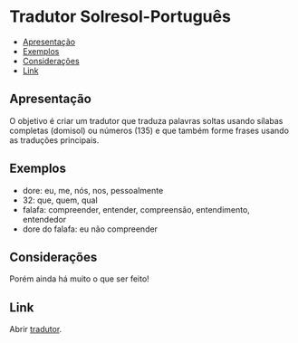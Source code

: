 # Tradutor Solresol-Português

- [Apresentação](#apresentação)
- [Exemplos](#exemplos)
- [Considerações](#considerações)
- [Link](#link)

## Apresentação
O objetivo é criar um tradutor que traduza palavras soltas usando sílabas completas (domisol) ou números (135) e que também forme frases usando as traduções principais.

## Exemplos
* dore: eu, me, nós, nos, pessoalmente
* 32: que, quem, qual
* falafa: compreender, entender, compreensão, entendimento, entendedor
* dore do falafa: eu não compreender

## Considerações
Porém ainda há muito o que ser feito!

## Link
Abrir [tradutor](https://lambosanmd.github.io/ "Link para o Tradutor").
